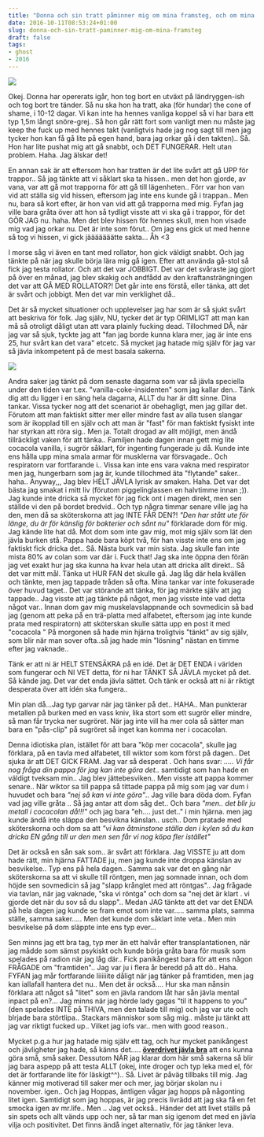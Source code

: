 ```yaml
---
title: "Donna och sin tratt påminner mig om mina framsteg, och om mina alldeles obeskrivliga upplevelser..."
date: 2016-10-11T08:53:24+01:00
slug: donna-och-sin-tratt-paminner-mig-om-mina-framsteg
draft: false
tags:
- ghost
- 2016
---
```


![](/assets/images/ghost/2016/10/20161010_151803.jpg)

Okej. Donna har opererats igår, hon tog bort en utväxt på ländryggen-ish och tog bort tre tänder. Så nu ska hon ha tratt, aka (för hundar) the cone of shame, i 10-12 dagar.
Vi kan inte ha hennes vanliga koppel så vi har bara ett typ 1,5m långt snöre-grej.. Så hon går rätt fort som vanligt men nu måste jag keep the fuck up med hennes takt (vanligtvis hade jag nog sagt till men jag tycker hon kan få gå lite på egen hand, bara jag orkar gå i den takten).. Så.
Hon har lite pushat mig att gå snabbt, och DET FUNGERAR. Helt utan problem. Haha. Jag älskar det!

En annan sak är att eftersom hon har tratten är det lite svårt att gå UPP för trappor.. Så jag tänkte att vi såklart ska ta hissen.. men det hon gjorde, av vana, var att gå mot trapporna för att gå till lägenheten.. Förr var hon van vid att ställa sig vid hissen, eftersom jag inte ens kunde gå i trappan.. Men nu, bara så kort efter, är hon van vid att gå trapporna med mig. Fyfan jag ville bara gråta över att hon så tydligt visste att vi ska gå i trappor, för det GÖR JAG nu. haha. Men det blev hissen för hennes skull, men hon visade mig vad jag orkar nu. 
Det är inte som förut.. Om jag ens gick ut med henne så tog vi hissen, vi gick jääääääätte sakta... Åh <3 

I morse såg vi även en tant med rollator, hon gick väldigt snabbt. Och jag tänkte på när jag skulle börja lära mig gå igen. Efter att använda gå-stol så fick jag testa rollator. Och att det var JOBBIGT. Det var det svåraste jag gjort på över en månad, jag blev skakig och andfådd av den kraftansträngningen det var att GÅ MED ROLLATOR?! Det går inte ens förstå, eller tänka, att det är svårt och jobbigt. Men det var min verklighet då..

Det är så mycket situationer och upplevelser jag har som är så sjukt svårt att beskriva för folk. Jag själv, NU, tycker det är typ ORIMLIGT att man kan må så otroligt dåligt utan att vara plainly fucking dead. Tillochmed DÅ, när jag var så sjuk, tyckte jag att "fan jag borde kunna klara mer, jag är inte ens 25, hur svårt kan det vara" etcetc. Så mycket jag hatade mig själv för jag var så jävla inkompetent på de mest basala sakerna. 

![](/assets/images/ghost/2016/10/IMG_20161010_151054.jpg)

Andra saker jag tänkt på dom senaste dagarna som var så jävla speciella under den tiden var t.ex. "vanilla-coke-insidenten" som jag kallar den..
Tänk dig att du ligger i en säng hela dagarna, ALLT du har är ditt sinne. Dina tankar. Vissa tycker nog att det scenariot är obehagligt, men jag gillar det. Förutom att man faktiskt sitter mer eller mindre fast av alla tusen slangar som är ikopplad till en själv och att man är "fast" för man faktiskt fysiskt inte har styrkan att röra sig.. Men ja. Totalt drogad av allt möjligt, men ändå tillräckligt vaken för att tänka..
Familjen hade dagen innan gett mig lite cocacola vanilla, i sugrör såklart, för ingenting fungerade ju då. Kunde inte ens hålla upp mina smala armar för musklerna var försvagade.. Och respiratorn var fortfarande i.. Vissa kan inte ens vara vakna med respirator men jag, hungerbarn som jag är, kunde tillochmed äta "flytande" saker.. haha..
Anyway,,, Jag blev HELT JÄVLA lyrisk av smaken. Haha. Det var det bästa jag smakat i mitt liv (förutom piggelinglassen en halvtimme innan ;)). Jag kunde inte dricka så mycket för jag fick ont i magen direkt, men sen ställde vi den på bordet bredvid.. Och typ några timmar senare ville jag ha den, men då sa sköterskorna att jag INTE FÅR DEN?! *"Den har stått ute för länge, du är för känslig för bakterier och sånt nu"* förklarade dom för mig. Jag kände lite hat då. Mot dom som inte gav mig, mot mig själv som lät den jävla burken stå.
Pappa hade bara köpt två, för han visste inte ens om jag faktiskt fick dricka det..
Så. Nästa burk var min sista. Jag skulle fan inte mista 80% av colan som var där i. Fuck that! Jag ska inte öppna den förän jag vet exakt hur jag ska kunna ha kvar hela utan att dricka allt direkt..
Så det var mitt mål. Tänka ut HUR FAN det skulle gå. Jag låg där hela  kvällen och tänkte, men jag tappade tråden så ofta. 
Mina tankar var inte fokuserade över huvud taget.. Det var störande att tänka, för jag märkte själv att jag tappade.. Jag visste att jag tänkte på något, men jag visste inte vad detta något var..
Innan dom gav mig muskelavslappnande och sovmedicin så bad jag (genom att peka på en trä-platta med alfabetet, eftersom jag inte kunde prata med respiratorn) att sköterskan skulle sätta upp en post it med "cocacola "
På morgonen så hade min hjärna troligtvis "tänkt" av sig själv, som blir när man sover ofta..så jag hade min "lösning" nästan en timme efter jag vaknade..

Tänk er att ni är HELT STENSÄKRA på en idé. Det är DET ENDA i världen som fungerar och NI VET detta, för ni har TÄNKT SÅ JÄVLA mycket på det. Så kände jag. Det var det enda jävla sättet. Och tänk er också att ni är riktigt desperata över att idén ska fungera..

Min plan då...Jag typ garvar när jag tänker på det.. HAHA..
Man punkterar metallen på burken med en vass kniv, lika stort som ett sugrör eller mindre, så man får trycka ner sugröret.
När jag inte vill ha mer cola så sätter man bara en "pås-clip" på sugröret så inget kan komma ner i cocacolan.

Denna idiotiska plan, istället för att bara "köp mer cocacola", skulle jag förklara, på en tavla med alfabetet, till wiktor som kom först på dagen.. Det sjuka är att DET GICK FRAM. Jag var så desperat . Och hans svar: *..... Vi får nog fråga din pappa för jag kan inte göra det..* samtidigt som han hade en väldigt tveksam min..
Jag blev jättebesviken.. Men visste att pappa kommer senare..
När wiktor sa till pappa så tittade pappa på mig som jag var dum i huvudet och bara *"nej så kan vi inte göra"*.. Jag ville bara döda dom. Fyfan vad jag ville gråta ..
Så jag antar att dom såg det.. Och bara *"men.. det blir ju metall i cocacolan då!!!"* och jag bara "eh.... just det.." i min hjärna. men jag kunde ändå inte släppa den besvikna känslan.. usch..
Dom pratade med sköterskorna och dom sa att *"vi kan åtminstone ställa den i kylen så du kan dricka EN gång till ur den men sen får vi nog köpa fler istället"*

Det är också en sån sak som.. är svårt att förklara. Jag VISSTE ju att dom hade rätt, min hjärna FATTADE ju, men jag kunde inte droppa känslan av besvikelse.. Typ ens på hela dagen.. Samma sak var det en gång när sköterskorna sa att vi skulle till röntgen, men jag somnade innan, och dom höjde sen sovmedicin så jag "slapp krånglet med att röntgas".. Jag frågade via tavlan, när jag vaknade, "ska vi röntga" och dom sa "nej det är klart . vi gjorde det när du sov så du slapp".. Medan JAG tänkte att det var det ENDA på hela dagen jag kunde se fram emot som inte var..... samma plats, samma ställe, samma saker..... Men det kunde dom såklart inte veta.. Men min besvikelse på dom släppte inte ens typ ever...

Sen minns jag ett bra tag, typ mer än ett halvår efter transplantationen, när jag mådde som sämst psykiskt och kunde börja gråta bara för musik som spelades på radion när jag låg där.. Fick panikångest bara för att ens någon FRÅGADE om "framtiden".. Jag var ju i flera år beredd på att dö.. Haha. FYFAN jag mår fortfarande liiiiiite dåligt när jag tänker på framtiden, men jag kan iallafall hantera det nu..
Men det är också.... Hur ska man nånsin förklara att något så "litet" som en jävla random låt har sån jävla mental inpact på en?... Jag minns när jag hörde lady gagas "til it happens to you" (den spelades INTE på THIVA, men den talade till mig) och jag var ute och blrjade bara störtlipa.. Stackars människor som såg mig.. måste ju tänkt att jag var riktigt fucked up.. Vilket jag iofs var.. men with good reason..

Mycket p.g.a hur jag hatade mig själv ett tag, och hur mycket panikångest och jävligheter jag hade, så känns det..... <u>**överdrivet jävla bra**</u> att ens kunna göra små, små saker. Dessutom NÄR jag klarar dom här små sakerna så blir jag bara aspepp på att testa ALLT (okej, inte droger och typ leka med el, för det är fortfarande lite för läskigt^^)..
Så. Livet är påväg tillbaks till mig. Jag känner mig motiverad till saker mer och mer, jag börjar skolan nu i november. igen.. Och jag Hoppas, äntligen vågar jag hopps på någonting litet igen.
Samtidigt som jag hoppas, är jag precis livrädd att jag ska få en fet smocka igen av mr.life..
Men .. Jag vet också.. Händer det att livet ställs på sin spets och allt vänds upp och ner, så tar man sig igenom det med en jävla vilja och positivitet. Det finns ändå inget alternativ, för jag tänker leva.
